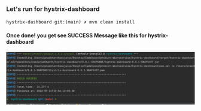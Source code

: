 ### Let's run for hystrix-dashboard
```
hystrix-dashboard git:(main) ✗ mvn clean install
```
#### Once done! you get see SUCCESS Message like this for hystrix-dashboard
![](../readme-imgs/hystrix-dashboard.png)








